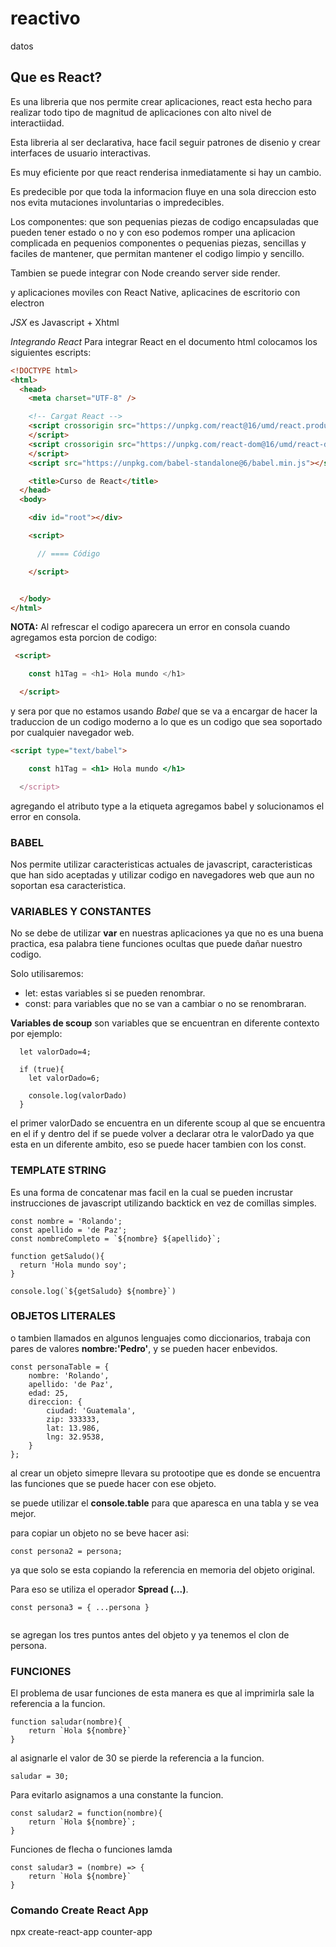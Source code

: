 # reactivo
datos

## Que es React?

Es una libreria que nos permite crear aplicaciones, react esta hecho
para realizar todo tipo de magnitud de aplicaciones con alto nivel de
interactiidad.

Esta libreria al ser declarativa, hace facil seguir patrones de disenio y
crear interfaces  de usuario interactivas.

Es muy eficiente por que react renderisa inmediatamente si hay un cambio.

Es predecible por que toda la informacion fluye en una sola direccion esto
nos evita mutaciones involuntarias o impredecibles.

Los componentes: que son pequenias piezas de codigo encapsuladas que pueden
tener estado o no y con eso podemos romper una aplicacion complicada en pequenios componentes o pequenias piezas, sencillas y faciles de mantener,
que permitan mantener el codigo limpio y sencillo.

Tambien se puede integrar con Node creando server side render.

y aplicaciones moviles con React Native, aplicacines de escritorio con electron

*JSX*
es Javascript + Xhtml

*Integrando React*
Para integrar React en el documento html colocamos los siguientes escripts:

```html
<!DOCTYPE html>
<html>
  <head>
    <meta charset="UTF-8" />

    <!-- Cargat React -->
    <script crossorigin src="https://unpkg.com/react@16/umd/react.production.min.js">
    </script>
    <script crossorigin src="https://unpkg.com/react-dom@16/umd/react-dom.production.min.js">
    </script>
    <script src="https://unpkg.com/babel-standalone@6/babel.min.js"></script>

    <title>Curso de React</title>
  </head>
  <body>

    <div id="root"></div>

    <script>

      // ==== Código

    </script>


  </body>
</html>
```
**NOTA:**
Al refrescar el codigo aparecera un error en consola cuando agregamos esta
porcion de codigo:

```html
 <script>

    const h1Tag = <h1> Hola mundo </h1>

  </script>
```
y sera por que no estamos usando *Babel* que se va a encargar de hacer la
traduccion de un codigo moderno a lo que es un codigo que sea soportado por
cualquier navegador web.

```html
<script type="text/babel">

    const h1Tag = <h1> Hola mundo </h1>

  </script>
```
agregando el atributo type a la etiqueta agregamos babel y solucionamos el
error en consola.

### BABEL
Nos permite utilizar caracteristicas actuales de javascript, caracteristicas
que han sido aceptadas y utilizar codigo en navegadores web que aun no soportan
esa caracteristica.

### VARIABLES Y CONSTANTES
No se debe de utilizar **var** en nuestras aplicaciones ya que no es una buena practica, esa palabra tiene funciones ocultas que puede dañar nuestro codigo.

Solo utilisaremos:
- let: estas variables si se pueden renombrar.
- const: para variables que no se van a cambiar o no se renombraran.

**Variables de scoup**
son variables que se encuentran en diferente contexto
por ejemplo:

```
  let valorDado=4;

  if (true){
    let valorDado=6;

    console.log(valorDado)
  }

```
el primer valorDado se encuentra en un diferente scoup
al que se encuentra en el if y dentro del if se puede 
volver a declarar otra le valorDado ya que esta en un
diferente ambito, eso se puede hacer tambien con los
const.

### TEMPLATE STRING
Es una forma de concatenar mas facil en la cual se 
pueden incrustar instrucciones de javascript utilizando backtick en vez de comillas simples.

```
const nombre = 'Rolando';
const apellido = 'de Paz';
const nombreCompleto = `${nombre} ${apellido}`;

function getSaludo(){
  return 'Hola mundo soy';
}

console.log(`${getSaludo} ${nombre}`)

```

### OBJETOS LITERALES

o tambien llamados en algunos lenguajes como diccionarios, trabaja con pares de valores **nombre:'Pedro'**, y se pueden hacer enbevidos.

```
const personaTable = {
    nombre: 'Rolando',
    apellido: 'de Paz',
    edad: 25,
    direccion: {
        ciudad: 'Guatemala',
        zip: 333333,
        lat: 13.986,
        lng: 32.9538,
    }
};
```
al crear un objeto simepre llevara su protootipe que es donde se encuentra las funciones que se puede hacer con ese objeto.

se puede utilizar el **console.table** para que aparesca en una tabla y se vea mejor.

para copiar un objeto no se beve hacer asi:
```
const persona2 = persona;

```

ya que solo se esta copiando la referencia en memoria del objeto original.

Para eso se utiliza el operador **Spread (...)**.

```
const persona3 = { ...persona }


```
se agregan los tres puntos antes del objeto y ya tenemos el clon de persona.


### FUNCIONES

El problema de usar funciones de esta manera
es que al imprimirla sale la referencia a la funcion.
```
function saludar(nombre){
    return `Hola ${nombre}`
}
```
al asignarle el valor de 30 se pierde la referencia a la funcion.

```
saludar = 30;
```

Para evitarlo asignamos a una constante la funcion.

```
const saludar2 = function(nombre){
    return `Hola ${nombre}`;
}
```

Funciones de flecha o funciones lamda
```
const saludar3 = (nombre) => {
    return `Hola ${nombre}`
}
```
### Comando Create React App

npx create-react-app counter-app






